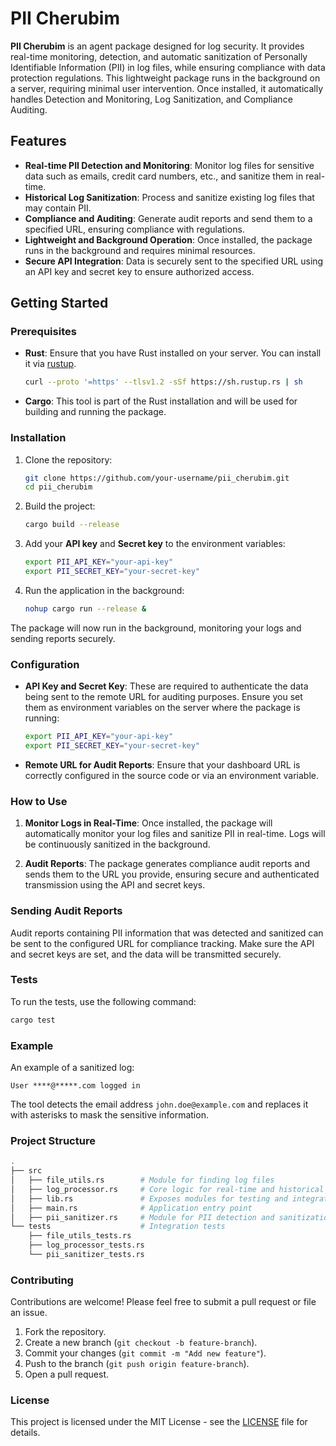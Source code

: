 
# PII Cherubim

**PII Cherubim** is an agent package designed for log security. It provides real-time monitoring, detection, and automatic sanitization of Personally Identifiable Information (PII) in log files, while ensuring compliance with data protection regulations. This lightweight package runs in the background on a server, requiring minimal user intervention. Once installed, it automatically handles Detection and Monitoring, Log Sanitization, and Compliance Auditing.

## Features

- **Real-time PII Detection and Monitoring**: Monitor log files for sensitive data such as emails, credit card numbers, etc., and sanitize them in real-time.
- **Historical Log Sanitization**: Process and sanitize existing log files that may contain PII.
- **Compliance and Auditing**: Generate audit reports and send them to a specified URL, ensuring compliance with regulations.
- **Lightweight and Background Operation**: Once installed, the package runs in the background and requires minimal resources.
- **Secure API Integration**: Data is securely sent to the specified URL using an API key and secret key to ensure authorized access.

## Getting Started

### Prerequisites

- **Rust**: Ensure that you have Rust installed on your server. You can install it via [rustup](https://rustup.rs/).

  ```bash
  curl --proto '=https' --tlsv1.2 -sSf https://sh.rustup.rs | sh
  ```

- **Cargo**: This tool is part of the Rust installation and will be used for building and running the package.

### Installation

1. Clone the repository:

   ```bash
   git clone https://github.com/your-username/pii_cherubim.git
   cd pii_cherubim
   ```

2. Build the project:

   ```bash
   cargo build --release
   ```

3. Add your **API key** and **Secret key** to the environment variables:

   ```bash
   export PII_API_KEY="your-api-key"
   export PII_SECRET_KEY="your-secret-key"
   ```

4. Run the application in the background:

   ```bash
   nohup cargo run --release &
   ```

The package will now run in the background, monitoring your logs and sending reports securely.

### Configuration

- **API Key and Secret Key**: These are required to authenticate the data being sent to the remote URL for auditing purposes. Ensure you set them as environment variables on the server where the package is running:

   ```bash
   export PII_API_KEY="your-api-key"
   export PII_SECRET_KEY="your-secret-key"
   ```

- **Remote URL for Audit Reports**: Ensure that your dashboard URL is correctly configured in the source code or via an environment variable.

### How to Use

1. **Monitor Logs in Real-Time**: Once installed, the package will automatically monitor your log files and sanitize PII in real-time. Logs will be continuously sanitized in the background.

2. **Audit Reports**: The package generates compliance audit reports and sends them to the URL you provide, ensuring secure and authenticated transmission using the API and secret keys.

### Sending Audit Reports

Audit reports containing PII information that was detected and sanitized can be sent to the configured URL for compliance tracking. Make sure the API and secret keys are set, and the data will be transmitted securely.

### Tests

To run the tests, use the following command:

```bash
cargo test
```

### Example

An example of a sanitized log:
```plaintext
User ****@*****.com logged in
```

The tool detects the email address `john.doe@example.com` and replaces it with asterisks to mask the sensitive information.

### Project Structure

```bash
.
├── src
│   ├── file_utils.rs        # Module for finding log files
│   ├── log_processor.rs     # Core logic for real-time and historical log processing
│   ├── lib.rs               # Exposes modules for testing and integration
│   ├── main.rs              # Application entry point
│   ├── pii_sanitizer.rs     # Module for PII detection and sanitization
└── tests                    # Integration tests
    ├── file_utils_tests.rs
    ├── log_processor_tests.rs
    └── pii_sanitizer_tests.rs
```

### Contributing

Contributions are welcome! Please feel free to submit a pull request or file an issue.

1. Fork the repository.
2. Create a new branch (`git checkout -b feature-branch`).
3. Commit your changes (`git commit -m "Add new feature"`).
4. Push to the branch (`git push origin feature-branch`).
5. Open a pull request.

### License

This project is licensed under the MIT License - see the [LICENSE](LICENSE) file for details.